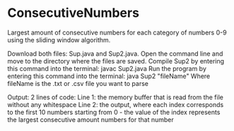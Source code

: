 # ConsecutiveNumbers
Largest amount of consecutive numbers for each category of numbers 0-9 using the sliding window algorithm.

Download both files: Sup.java and Sup2.java.
Open the command line and move to the directory where the files are saved.
Compile Sup2 by entering this command into the terminal: javac Sup2.java
Run the program by entering this command into the terminal: java Sup2 "fileName"
    Where fileName is the .txt or .csv file you want to parse
  
Output:
  2 lines of code:
    Line 1: the memory buffer that is read from the file without any whitespace
    Line 2: the output, where each index corresponds to the first 10 numbers starting from 0
      - the value of the index represents the largest consecutive amount numbers for that number
